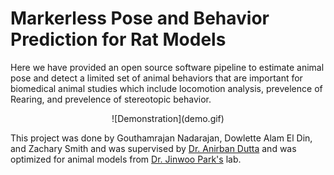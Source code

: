 # Markerless Pose and Behavior Prediction for Rat Models

Here we have provided an open source software pipeline to estimate animal pose and detect a limited set of animal behaviors that are important for biomedical animal studies which include locomotion analysis, prevelence of Rearing, and prevelence of stereotopic behavior.
<p align="center">
![Demonstration](demo.gif)


This project was done by Gouthamrajan Nadarajan, Dowlette Alam El Din, and Zachary Smith and was supervised by [Dr. Anirban Dutta](http://medicine.buffalo.edu/faculty/profile.html?ubit=anirband) and was optimized for animal models from [Dr. Jinwoo Park's](http://medicine.buffalo.edu/faculty/profile.html?ubit=jinwoopa) lab.

